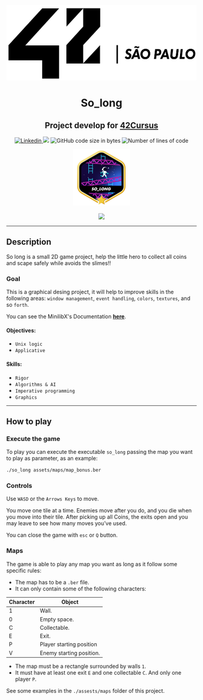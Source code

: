 <div align="center">
	<a href="https://www.42sp.org.br/">
		<img src="https://github.com/LucasDatilioCarderelli/42Cursus/blob/master/img/42-saopaulo.png" height=200>
	</a>
</div>

<h1 align="center"> So_long </h1>

<h2 align="center">
	Project develop for <a href="https://github.com/LucasDatilioCarderelli/42Cursus"> 42Cursus </a>
</h2>

<p align="center">
  	<a href="https://www.linkedin.com/in/lucasdatiliocarderelli/">
    	<img alt="Linkedin" src="https://img.shields.io/badge/Lucas Datilio Carderelli-blue?style=flat&logo=Linkedin&logoColor=white" />
  	</a>
    <img src="https://img.shields.io/github/last-commit/LucasDatilioCarderelli/so_long?color=blue">
	<img alt="GitHub code size in bytes" src="https://img.shields.io/github/languages/code-size/LucasDatilioCarderelli/so_long?color=blue" />
	<img alt="Number of lines of code" src="https://img.shields.io/tokei/lines/github/LucasDatilioCarderelli/so_long?color=blue" />
</p>

<div align="center">
		<img src="https://github.com/LucasDatilioCarderelli/42Cursus/blob/master/img/so_long.png">
    <br><br>
		<img src="https://github.com/LucasDatilioCarderelli/42Cursus/blob/master/img/so_long.gif">
</div>

---

## Description
So long is a small 2D game project, help the little hero to collect all coins and scape safely while avoids the slimes!!

### Goal
This is a graphical desing project, it will help to improve skills in the following
areas: ``window management``, ``event handling``, ``colors``, ``textures``, and so ``forth``.

You can see the MinilibX's Documentation **[here](https://harm-smits.github.io/42docs/libs/minilibx.html)**. 

#### Objectives:
* ``Unix logic``
* ``Applicative``

#### Skills:
* ``Rigor``
* ``Algorithms & AI``
* ``Imperative programming``
* ``Graphics``

---

## How to play

### Execute the game

To play you can execute the executable ``so_long`` passing the map you want to play as parameter, as an example:
```bash
./so_long assets/maps/map_bonus.ber
```

### Controls
Use ``WASD`` or the ``Arrows Keys`` to move. 

You move one tile at a time. Enemies move after you do, and you die when you move into their tile. After picking up all Coins, the exits open and you may leave to see how many moves you’ve used.

You can close the game with ``esc`` or `Q` button.

### Maps
The game is able to play any map you want as long as it follow some specific rules:
* The map has to be a ``.ber`` file.
* It can only contain some of the following characters:

|	Character	|	Object 		|
| - | ------------------------- |
| 1 | Wall.						|
| 0 | Empty space.			 	|
| C | Collectable.				|
| E | Exit.						|
| P | Player starting position  |
| V | Enemy starting position.  |

* The map must be a rectangle surrounded by walls ``1``.
* It must have at least one exit ``E`` and one collectable ``C``. And only one player ``P``.

See some examples in the ``./assests/maps`` folder of this project.